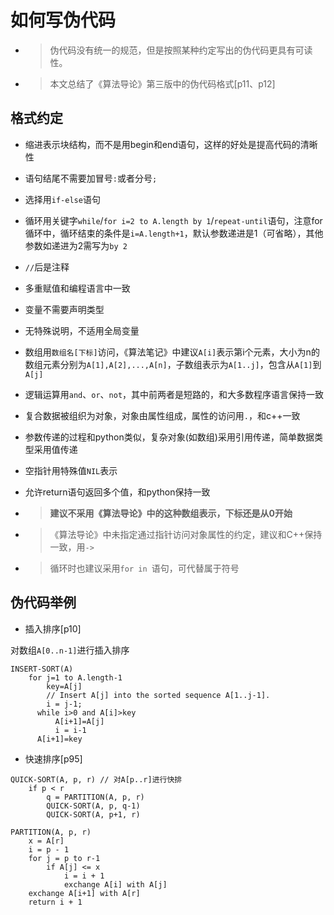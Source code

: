 # 如何写伪代码

* > 伪代码没有统一的规范，但是按照某种约定写出的伪代码更具有可读性。
* > 本文总结了《算法导论》第三版中的伪代码格式[p11、p12]

## 格式约定

* 缩进表示块结构，而不是用begin和end语句，这样的好处是提高代码的清晰性
* 语句结尾不需要加冒号`:`或者分号`;`
* 选择用`if-else`语句
* 循环用关键字`while`/`for i=2 to A.length by 1`/`repeat-until`语句，注意for循环中，循环结束的条件是`i=A.length+1`，默认参数递进是1（可省略），其他参数如递进为2需写为`by 2`
* `//`后是注释
* 多重赋值和编程语言中一致
* 变量不需要声明类型
* 无特殊说明，不适用全局变量
* 数组用`数组名[下标]`访问，《算法笔记》中建议`A[i]`表示第i个元素，大小为n的数组元素分别为`A[1],A[2],...,A[n]`，子数组表示为`A[1..j]`，包含从`A[1]`到`A[j]`
* 逻辑运算用`and`、`or`、`not`，其中前两者是短路的，和大多数程序语言保持一致
* 复合数据被组织为对象，对象由属性组成，属性的访问用`.`，和c++一致
* 参数传递的过程和python类似，复杂对象(如数组)采用引用传递，简单数据类型采用值传递
* 空指针用特殊值`NIL`表示
* 允许return语句返回多个值，和python保持一致

* > **建议不采用《算法导论》中的这种数组表示，下标还是从0开始**
* > 《算法导论》中未指定通过指针访问对象属性的约定，建议和C++保持一致，用`->`
* > 循环时也建议采用`for in `语句，可代替属于符号

## 伪代码举例


* 插入排序[p10]

对数组`A[0..n-1]`进行插入排序
```
INSERT-SORT(A)
    for j=1 to A.length-1
        key=A[j]
        // Insert A[j] into the sorted sequence A[1..j-1].
        i = j-1;
      while i>0 and A[i]>key
          A[i+1]=A[j]
          i = i-1
      A[i+1]=key
```

* 快速排序[p95]

```
QUICK-SORT(A, p, r) // 对A[p..r]进行快排
    if p < r
        q = PARTITION(A, p, r)
        QUICK-SORT(A, p, q-1)
        QUICK-SORT(A, p+1, r)

PARTITION(A, p, r)
    x = A[r]
    i = p - 1
    for j = p to r-1
        if A[j] <= x
            i = i + 1
            exchange A[i] with A[j]
    exchange A[i+1] with A[r]
    return i + 1
```
